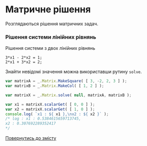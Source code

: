 # Матричне рішення

Розглядаються рішення матричних задач.

### Рішення системи лінійних рівнянь

Рішення системи з двох лінійних рівнянь

```
3*x1 - 2*x2 = 1;
2*x1 + 3*x2 = 2;
```

Знайти невідомі значення можна використавши рутину `solve`.

```js
var matrixA = _.Matrix.MakeSquare( [ 3, -2, 2, 3 ] );
var matrixB = _.Matrix.MakeCol( [ 1, 2 ] );

var matrixX = _.Matrix.solve( null, matrixA, matrixB );

var x1 = matrixX.scalarGet( [ 0, 0 ] );
var x2 = matrixX.scalarGet( [ 1, 0 ] );
console.log( `x1 : ${ x1 },\nx2 : ${ x2 }` );
/* log : x1 : 0.5384615659713745,
x2 : 0.307692289352417
*/
```

[Повернутись до змісту](../README.md#Туторіали)
